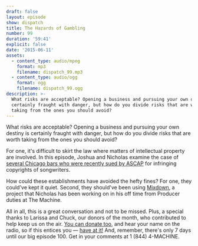 ```yaml
---
draft: false
layout: episode
show: dispatch
title: The Hazards of Gambling
number: 99
duration: '59:41'
explicit: false
date: '2015-06-11'
assets:
  - content_type: audio/mpeg
    format: mp3
    filename: dispatch_99.mp3
  - content_type: audio/ogg
    format: ogg
    filename: dispatch_99.ogg
description: >-
  What risks are acceptable? Opening a business and pursuing your own destiny is
  certainly fraught with danger, but how do you divide risks that are worth
  taking from the ones you should avoid? 
---
```

What risks are acceptable? Opening a business and pursuing your own destiny is certainly fraught with danger, but how do you divide risks that are worth taking from the ones you should avoid?

For one, it's difficult to skirt the law where matters of  intellectual property are involved. In this episode, Joshua and Nicholas examine the case of [several Chicago bars who were recently sued by ASCAP](http://www.dnainfo.com/chicago/20150529/wicker-park/fatpour-kirkwood-bar-slapped-with-federal-copyright-infringement-lawsuits) for infringing copyrights of songwriters.

How could these establishments have avoided the hefty fines? For one, they could've kept it quiet. Second, they should've been using [Mixdown](http://mixdown.co), a project that Nicholas has been working on in his off time from Producer duties at The Machine.

All in all, this is a great conversation and not to be missed. Plus, a special thanks to Larissa and Chuck, our donors of the month, who contributed to help keep us on the air. [You can donate too](http://nicholaswyoung.com/donate), and hear your name on the radio, so if this entices you &mdash; [have at it!](http://nicholaswyoung.com/donate) And, remember, there's only 7 days until our big episode 100. Get in your comments at 1 (844) 4-MACHINE.